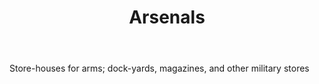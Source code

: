 ---
title: Arsenals
permalink: "/definitions/arsenals.html"
body: Store-houses for arms; dock-yards, magazines, and other military stores
published_at: '2018-07-07'
layout: post
---